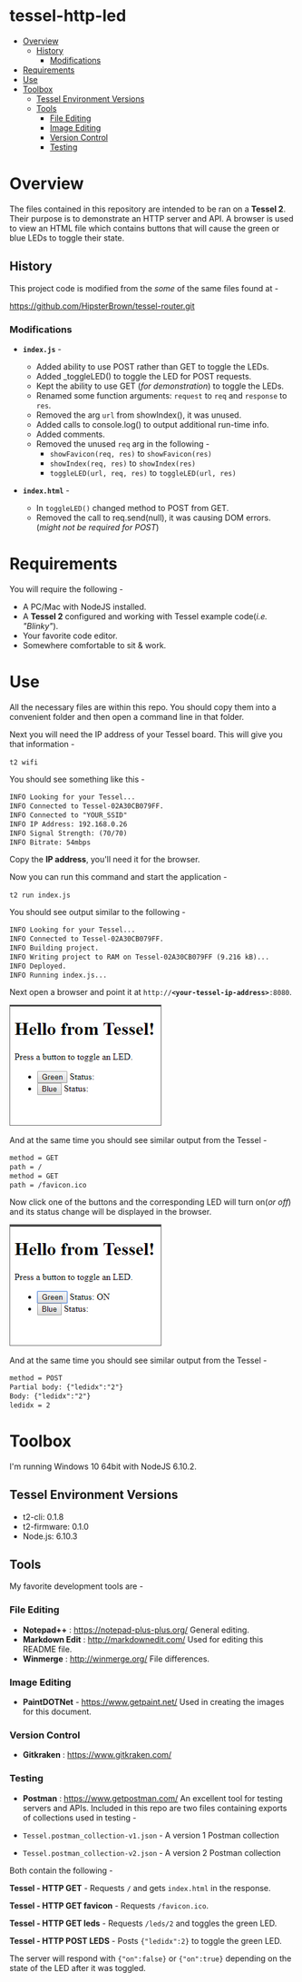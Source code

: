# tessel-http-led

* [Overview](#overview)
    * [History](#history)
        * [Modifications](#modifications)
* [Requirements](#requirements)
* [Use](#use)
* [Toolbox](#toolbox)
    * [Tessel Environment Versions](#tessel-environment-versions)
    * [Tools](#tools)
        * [File Editing](#file-editing)
        * [Image Editing](#image-editing)
        * [Version Control](#version-control)
        * [Testing](#testing)

# Overview

The files contained in this repository are intended to be ran on a **Tessel 2**. Their purpose is to demonstrate an HTTP server and API. A browser is used to view an HTML file which contains buttons that will cause the green or blue LEDs to toggle their state.

## History

This project code is modified from the *some* of the same files found at - 

<https://github.com/HipsterBrown/tessel-router.git>

### Modifications

* **`index.js`** - 
    * Added ability to use POST rather than GET to toggle the LEDs.
    * Added _toggleLED() to toggle the LED for POST requests.
    * Kept the ability to use GET (*for demonstration*) to toggle the LEDs.
    * Renamed some function arguments: `request` to `req` and `response` to `res`.
    * Removed the arg `url` from showIndex(), it was unused.
    * Added calls to console.log() to output additional run-time info.
    * Added comments.
    * Removed the unused `req` arg in the following -
        * `showFavicon(req, res)` to `showFavicon(res)`
        * `showIndex(req, res)` to `showIndex(res)`
        * `toggleLED(url, req, res)` to `toggleLED(url, res)`

* **`index.html`** - 
    * In `toggleLED()` changed method to POST from GET.
    * Removed the call to req.send(null), it was causing DOM errors. (*might not be required for POST*)

# Requirements

You will require the following - 

* A PC/Mac with NodeJS installed.
* A **Tessel 2** configured and working with Tessel example code(*i.e. "Blinky"*).
* Your favorite code editor.
* Somewhere comfortable to sit & work.

# Use

All the necessary files are within this repo. You should copy them into a convenient folder and then open a command line in that folder.

Next you will need the IP address of your Tessel board. This will give you that information -

`t2 wifi`

You should see something like this - 

```
INFO Looking for your Tessel...
INFO Connected to Tessel-02A30CB079FF.
INFO Connected to "YOUR_SSID"
INFO IP Address: 192.168.0.26
INFO Signal Strength: (70/70)
INFO Bitrate: 54mbps
```

Copy the **IP address**, you'll need it for the browser.

Now you can run this command and start the application - 

`t2 run index.js`

You should see output similar to the following - 

```
INFO Looking for your Tessel...
INFO Connected to Tessel-02A30CB079FF.
INFO Building project.
INFO Writing project to RAM on Tessel-02A30CB079FF (9.216 kB)...
INFO Deployed.
INFO Running index.js...
```

Next open a browser and point it at `http://`**`<your-tessel-ip-address>`**`:8080`.

![Index Page](./mdimg/tessel-index-1.png)

And at the same time you should see similar output from the Tessel - 

```
method = GET
path = /
method = GET
path = /favicon.ico
```

Now click one of the buttons and the corresponding LED will turn on(*or off*) and its status change will be displayed in the browser.

![Index Page Green LED On](./mdimg/tessel-index-2.png)

And at the same time you should see similar output from the Tessel -

```
method = POST
Partial body: {"ledidx":"2"}
Body: {"ledidx":"2"}
ledidx = 2
```

# Toolbox

I'm running Windows 10 64bit with NodeJS 6.10.2.

## Tessel Environment Versions

* t2-cli: 0.1.8
* t2-firmware: 0.1.0
* Node.js: 6.10.3

## Tools

My favorite development tools are - 

### File Editing

* **Notepad++** : <https://notepad-plus-plus.org/> General editing.
* **Markdown Edit** : <http://markdownedit.com/> Used for editing this README file.
* **Winmerge** : <http://winmerge.org/> File differences.

### Image Editing

* **PaintDOTNet** - <https://www.getpaint.net/> Used in creating the images for this document.

### Version Control

* **Gitkraken** : <https://www.gitkraken.com/>

### Testing

* **Postman** : <https://www.getpostman.com/> An excellent tool for testing servers and APIs. Included in this repo are two files containing exports of collections used in testing - 

* `Tessel.postman_collection-v1.json` - A version 1 Postman collection
* `Tessel.postman_collection-v2.json` - A version 2 Postman collection

Both contain the following - 

**Tessel - HTTP GET** - Requests `/` and gets `index.html` in the response.

**Tessel - HTTP GET favicon** - Requests `/favicon.ico`.

**Tessel - HTTP GET leds** - Requests `/leds/2` and toggles the green LED.

**Tessel - HTTP POST LEDS** - Posts `{"ledidx":2}` to toggle the green LED.

The server will respond with `{"on":false}` or `{"on":true}` depending on the state of the LED after it was toggled.

